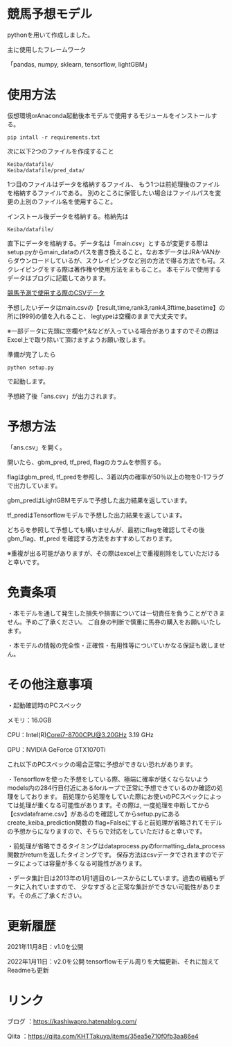 # 競馬予想モデル
pythonを用いて作成しました。

主に使用したフレームワーク

「pandas, numpy, sklearn, tensorflow, lightGBM」

# 使用方法
仮想環境orAnaconda起動後本モデルで使用するモジュールをインストールする。
```
pip intall -r requirements.txt
```

次に以下2つのファイルを作成すること
```
Keiba/datafile/
Keiba/datafile/pred_data/
```
1つ目のファイルはデータを格納するファイル、
もう1つは前処理後のファイルを格納するファイルである。
別のところに保管したい場合はファイルパスを変更の上別のファイル名を使用すること。


インストール後データを格納する。格納先は
```
Keiba/datafile/
```
直下にデータを格納する。データ名は「main.csv」とするが変更する際は
setup.pyからmain_dataのパスを書き換えること。なお本データはJRA-VANからダウンロードしているが、スクレイピングなど別の方法で得る方法でも可。スクレイピングをする際は著作権や使用方法をまもること。
本モデルで使用するデータはブログに記載してあります。

[競馬予測で使用する際のCSVデータ](https://kashiwapro.hatenablog.com/entry/2021/10/29/162155)

予想したいデータはmain.csvの【result,time,rank3,rank4,3ftime,basetime】の所に[999]の値を入れること、
legtypeは空欄のままで大丈夫です。

※一部データに先頭に空欄や*,&などが入っている場合がありますのでその際はExcel上で取り除いて頂けますようお願い致します。

準備が完了したら
```
python setup.py
```
で起動します。

予想終了後「ans.csv」が出力されます。

# 予想方法
「ans.csv」を開く。

開いたら、gbm_pred, tf_pred, flagのカラムを参照する。

flagはgbm_pred, tf_predを参照し、3着以内の確率が50％以上の物を0-1フラグで出力しています。

gbm_predはLightGBMモデルで予想した出力結果を返しています。

tf_predはTensorflowモデルで予想した出力結果を返しています。

どちらを参照して予想しても構いませんが、最初にflagを確認してその後gbm_flag、tf_pred
を確認する方法をおすすめしております。

※重複が出る可能がありますが、その際はexcel上で重複削除をしていただけると幸いです。

# 免責条項
・本モデルを通して発生した損失や損害については一切責任を負うことができません。予めご了承ください。
ご自身の判断で慎重に馬券の購入をお願いいたします。

・本モデルの情報の完全性・正確性・有用性等についていかなる保証も致しません。

# その他注意事項
・起動確認時のPCスペック

メモリ：16.0GB

CPU：Intel(R)Corei7-8700CPU@3.20GHz 3.19 GHz

GPU：NVIDIA GeForce GTX1070Ti

これ以下のPCスペックの場合正常に予想ができない恐れがあります。

・Tensorflowを使った予想をしている際、極端に確率が低くならないようmodels内の284行目付近にあるforループで正常に予想できているのか確認の処理をしております。
前処理から処理をしていた際にお使いのPCスペックによっては処理が重くなる可能性があります。その際は,
一度処理を中断してから【csvdataframe.csv】があるのを確認してからsetup.pyにあるcreate_keiba_prediction関数の
flag=Falseにすると前処理が省略されてモデルの予想からになりますので、そちらで対応をしていただけると幸いです。

・前処理が省略できるタイミングはdataprocess.pyのformatting_data_process関数がreturnを返したタイミングです。
保存方法はcsvデータでされますのでデータによっては容量が多くなる可能性があります。

・データ集計日は2013年の1月1週目のレースからにしています。過去の戦績もデータに入れていますので、
少なすぎると正常な集計ができない可能性があります。その点ご了承ください。


# 更新履歴
2021年11月8日：v1.0を公開

2022年1月11日：v2.0を公開 tensorflowモデル周りを大幅更新、それに加えてReadmeも更新


# リンク
ブログ ：https://kashiwapro.hatenablog.com/

Qiita ：https://qiita.com/KHTTakuya/items/35ea5e710f0fb3aa86e4



